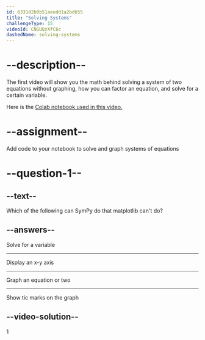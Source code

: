```yaml
---
id: 6331d2b0b51aeedd1a2bd655
title: "Solving Systems"
challengeType: 15
videoId: CNGUQzXfC6c
dashedName: solving-systems
---
```


# --description--

The first video will show you the math behind solving a system of two equations without graphing, how you can factor an equation, and solve for a certain variable.

Here is the <a href="https://colab.research.google.com/drive/1UfyQiXCedAAv5kcqgi_pGYV-HkSgN8YD?usp=sharing" target="_blank" rel="noopener noreferrer nofollow">Colab notebook used in this video.</a>

# --assignment--

Add code to your notebook to solve and graph systems of equations

# --question-1--

## --text--

Which of the following can SymPy do that matplotlib can't do?

## --answers--

Solve for a variable

---

Display an x-y axis

---

Graph an equation or two

---

Show tic marks on the graph

## --video-solution--

1
